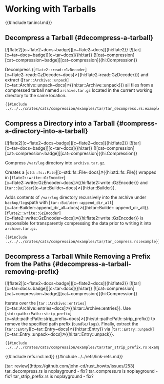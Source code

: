 # Working with Tarballs

{{#include tar.incl.md}}

## Decompress a Tarball {#decompress-a-tarball}

[![flate2][c~flate2~docs~badge]][c~flate2~docs]{{hi:flate2}} [![tar][c~tar~docs~badge]][c~tar~docs]{{hi:tar}} [![cat~compression][cat~compression~badge]][cat~compression]{{hi:Compression}}

Decompress ([`flate2::read::GzDecoder`][c~flate2::read::GzDecoder~docs]↗{{hi:flate2::read::GzDecoder}}) and extract ([`tar::Archive::unpack`][c~tar::Archive::unpack~docs]↗{{hi:tar::Archive::unpack}}) all files from a compressed tarball named `archive.tar.gz` located in the current working directory to the same location.

```rust,editable,noplayground
{{#include ../../../crates/cats/compression/examples/tar/tar_decompress.rs:example}}
```

## Compress a Directory into a Tarball {#compress-a-directory-into-a-tarball}

[![flate2][c~flate2~docs~badge]][c~flate2~docs]{{hi:flate2}} [![tar][c~tar~docs~badge]][c~tar~docs]{{hi:tar}} [![cat~compression][cat~compression~badge]][cat~compression]{{hi:Compression}}

Compress `/var/log` directory into `archive.tar.gz`.

Creates a [`std::fs::File`][c~std::fs::File~docs]↗{{hi:std::fs::File}} wrapped in [`flate2::write::GzEncoder`][c~flate2::write::GzEncoder~docs]↗{{hi:flate2::write::GzEncoder}} and [`tar::Builder`][c~tar::Builder~docs]↗{{hi:tar::Builder}}.

Adds contents of `/var/log` directory recursively into the archive under `backup/logs`path with [`tar::Builder::append_dir_all`][c~tar::Builder::append_dir_all~docs]↗{{hi:tar::Builder::append_dir_all}}. [`flate2::write::GzEncoder`][c~flate2::write::GzEncoder~docs]↗{{hi:flate2::write::GzEncoder}} is responsible for transparently compressing the data prior to writing it into `archive.tar.gz`.

```rust,editable,noplayground
{{#include ../../../crates/cats/compression/examples/tar/tar_compress.rs:example}}
```

## Decompress a Tarball While Removing a Prefix from the Paths {#decompress-a-tarball-removing-prefix}

[![flate2][c~flate2~docs~badge]][c~flate2~docs]{{hi:flate2}} [![tar][c~tar~docs~badge]][c~tar~docs]{{hi:tar}} [![cat~compression][cat~compression~badge]][cat~compression]{{hi:Compression}}

Iterate over the [`tar::Archive::entries`][c~tar::Archive::entries~docs]↗{{hi:tar::Archive::entries}}. Use [`std::path::Path::strip_prefix`][c~std::path::Path::strip_prefix~docs]↗{{hi:std::path::Path::strip_prefix}} to remove the specified path prefix (`bundle/logs`). Finally, extract the [`tar::Entry`][c~tar::Entry~docs]↗{{hi:tar::Entry}} via [`tar::Entry::unpack`][c~tar::Entry::unpack~docs]↗{{hi:tar::Entry::unpack}}.

```rust,editable,noplayground
{{#include ../../../crates/cats/compression/examples/tar/tar_strip_prefix.rs:example}}
```

{{#include refs.incl.md}}
{{#include ../../refs/link-refs.md}}

<div class="hidden">
[tar: review](https://github.com/john-cd/rust_howto/issues/253) tar_decompress.rs is noplayground - fix? tar_compress.rs is noplayground - fix? tar_strip_prefix.rs is noplayground - fix?
</div>
